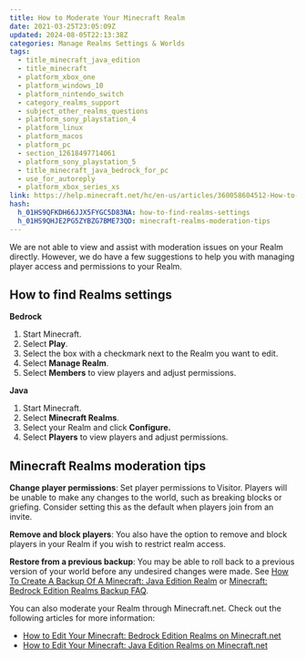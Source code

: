 ```yaml
---
title: How to Moderate Your Minecraft Realm
date: 2021-03-25T23:05:09Z
updated: 2024-08-05T22:13:38Z
categories: Manage Realms Settings & Worlds
tags:
  - title_minecraft_java_edition
  - title_minecraft
  - platform_xbox_one
  - platform_windows_10
  - platform_nintendo_switch
  - category_realms_support
  - subject_other_realms_questions
  - platform_sony_playstation_4
  - platform_linux
  - platform_macos
  - platform_pc
  - section_12618497714061
  - platform_sony_playstation_5
  - title_minecraft_java_bedrock_for_pc
  - use_for_autoreply
  - platform_xbox_series_xs
link: https://help.minecraft.net/hc/en-us/articles/360058604512-How-to-Moderate-Your-Minecraft-Realm
hash:
  h_01HS9QFKDH66JJX5FYGC5D83NA: how-to-find-realms-settings
  h_01HS9QHJE2PG5ZYBZG7BME73QD: minecraft-realms-moderation-tips
---
```


We are not able to view and assist with moderation issues on your Realm directly. However, we do have a few suggestions to help you with managing player access and permissions to your Realm.

## How to find Realms settings

**Bedrock**

1.  Start Minecraft.
2.  Select **Play**.
3.  Select the box with a checkmark next to the Realm you want to edit.
4.  Select **Manage Realm**.
5.  Select **Members** to view players and adjust permissions.

**Java**

1.  Start Minecraft.
2.  Select **Minecraft Realms**.
3.  Select your Realm and click **Configure.**
4.  Select **Players** to view players and adjust permissions.

## Minecraft Realms moderation tips

**Change player permissions**: Set player permissions to Visitor. Players will be unable to make any changes to the world, such as breaking blocks or griefing. Consider setting this as the default when players join from an invite.  

**Remove and block players**: You also have the option to remove and block players in your Realm if you wish to restrict realm access.

**Restore from a previous backup**: You may be able to roll back to a previous version of your world before any undesired changes were made. See [How To Create A Backup Of A Minecraft: Java Edition Realm](./How-to-Find-and-Restore-a-Backup-of-a-Minecraft-Java-Edition-Realm.md) or [Minecraft: Bedrock Edition Realms Backup FAQ](./How-to-Find-and-Restore-a-Backup-of-a-Minecraft-Bedrock-Edition-Realm.md).

You can also moderate your Realm through Minecraft.net. Check out the following articles for more information:

- [How to Edit Your Minecraft: Bedrock Edition Realms on Minecraft.net](./How-to-Edit-Your-Realms-on-Minecraft-net.md)
- [How to Edit Your Minecraft: Java Edition Realms on Minecraft.net](https://help.minecraft.net/hc/en-us/articles/15938089626253-How-to-Edit-Your-Minecraft-Java-Edition-Realms-on-Minecraft-net)
